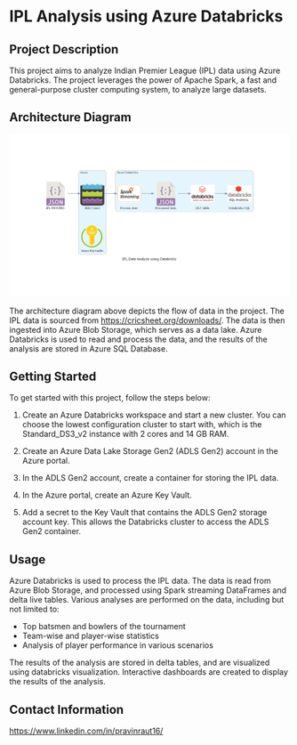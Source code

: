 # IPL Analysis using Azure Databricks

## Project Description

This project aims to analyze Indian Premier League (IPL) data using Azure Databricks. The project leverages the power of Apache Spark, a fast and general-purpose cluster computing system, to analyze large datasets.

## Architecture Diagram

![IPL Data Analysis using Databricks](images/ipl_data_analysis_using_databricks.png)

The architecture diagram above depicts the flow of data in the project. The IPL data is sourced from https://cricsheet.org/downloads/. The data is then ingested into Azure Blob Storage, which serves as a data lake. Azure Databricks is used to read and process the data, and the results of the analysis are stored in Azure SQL Database.

## Getting Started

To get started with this project, follow the steps below:

1. Create an Azure Databricks workspace and start a new cluster. You can choose the lowest configuration cluster to start with, which is the Standard_DS3_v2 instance with 2 cores and 14 GB RAM.

2. Create an Azure Data Lake Storage Gen2 (ADLS Gen2) account in the Azure portal.

3. In the ADLS Gen2 account, create a container for storing the IPL data.
4. In the Azure portal, create an Azure Key Vault.

5. Add a secret to the Key Vault that contains the ADLS Gen2 storage account key. This allows the Databricks cluster to access the ADLS Gen2 container.
## Usage

Azure Databricks is used to process the IPL data. The data is read from Azure Blob Storage, and processed using Spark streaming DataFrames and delta live tables. Various analyses are performed on the data, including but not limited to:

- Top batsmen and bowlers of the tournament
- Team-wise and player-wise statistics
- Analysis of player performance in various scenarios

The results of the analysis are stored in delta tables, and are visualized using databricks visualization. Interactive dashboards are created to display the results of the analysis.



## Contact Information
https://www.linkedin.com/in/pravinraut16/





